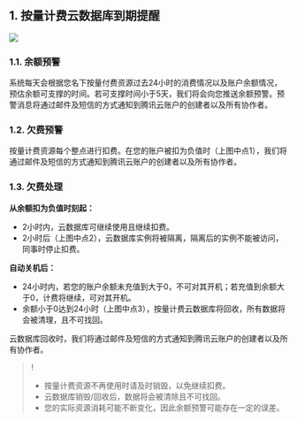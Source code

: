 

## 1. 按量计费云数据库到期提醒
![](https://main.qcloudimg.com/raw/3f29c0d5aefc7561d5d63e2940e8356f.png)
### 1.1. 余额预警
系统每天会根据您名下按量付费资源过去24小时的消费情况以及账户余额情况，预估余额可支撑的时间。若可支撑时间小于5天，我们将会向您推送余额预警。预警消息将通过邮件及短信的方式通知到腾讯云账户的创建者以及所有协作者。

### 1.2. 欠费预警
按量计费资源每个整点进行扣费。在您的账户被扣为负值时（上图中点1），我们将通过邮件及短信的方式通知到腾讯云账户的创建者以及所有协作者。

### 1.3. 欠费处理
**从余额扣为负值时刻起：**
- 2小时内，云数据库可继续使用且继续扣费。
- 2小时后（上图中点2），云数据库实例将被隔离，隔离后的实例不能被访问，同事时停止扣费。

**自动关机后：**
- 24小时内，若您的账户余额未充值到大于0，不可对其开机；若充值到余额大于0，计费将继续，可对其开机。
- 余额小于0达到24小时（上图中点3），按量计费云数据库将回收，所有数据将会被清理，且不可找回。

云数据库回收时，我们将通过邮件及短信的方式通知到腾讯云账户的创建者以及所有协作者。

>!
>- 按量计费资源不再使用时请及时销毁，以免继续扣费。
>- 云数据库销毁/回收后，数据将会被清除且不可找回。
>- 您的实际资源消耗可能不断变化，因此余额预警可能存在一定的误差。

